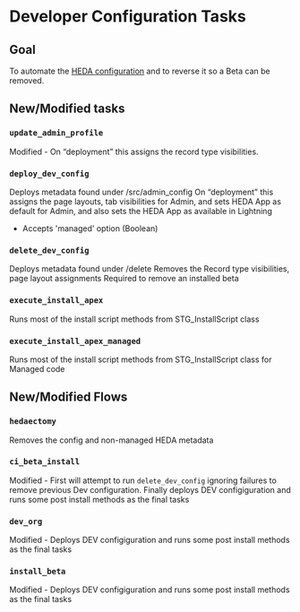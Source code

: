 
Developer Configuration Tasks
============================

Goal
----
To automate the [HEDA configuration](https://powerofus.force.com/articles/Resource/Install-and-Configure-the-Higher-Education-Data-Architecture-HEDA) and to reverse it so a Beta can be removed.


New/Modified tasks
------------------

### `update_admin_profile`
  Modified - On “deployment” this assigns the record type visibilities.


### `deploy_dev_config`
  Deploys metadata found under /src/admin_config
  On “deployment” this assigns the page layouts, tab visibilities for Admin, and sets HEDA App as default for Admin, and also sets the HEDA App as available in Lightning
  * Accepts 'managed' option (Boolean)


### `delete_dev_config`
  Deploys metadata found under /delete
  Removes the Record type visibilities, page layout assignments
  Required to remove an installed beta

### `execute_install_apex`
  Runs most of the install script methods from STG_InstallScript class

### `execute_install_apex_managed`
  Runs most of the install script methods from STG_InstallScript class for Managed code

New/Modified Flows
------------------

### `hedaectomy`
  Removes the config and non-managed HEDA metadata


### `ci_beta_install`
  Modified - First will attempt to run `delete_dev_config` ignoring failures to remove previous Dev configuration. Finally deploys DEV configiguration and runs some post install methods as the final tasks


### `dev_org`
  Modified - Deploys DEV configiguration and runs some post install methods as the final tasks


### `install_beta`
  Modified - Deploys DEV configiguration and runs some post install methods as the final tasks
